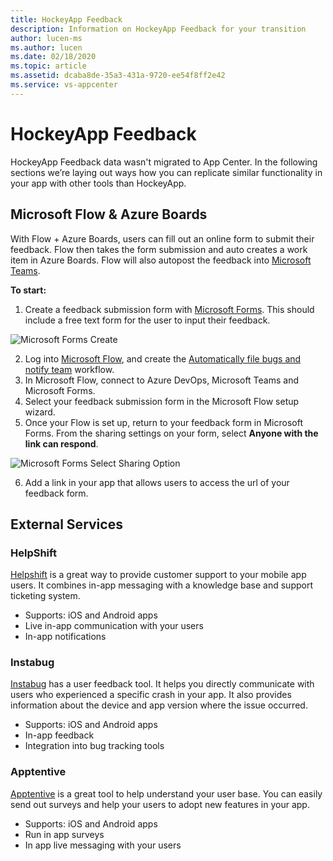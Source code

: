 ```yaml
---
title: HockeyApp Feedback
description: Information on HockeyApp Feedback for your transition
author: lucen-ms
ms.author: lucen
ms.date: 02/18/2020
ms.topic: article
ms.assetid: dcaba8de-35a3-431a-9720-ee54f8ff2e42
ms.service: vs-appcenter
---
```


# HockeyApp Feedback

HockeyApp Feedback data wasn't migrated to App Center. In the following sections we’re laying out ways how you can replicate similar functionality in your app with other tools than HockeyApp.

## Microsoft Flow & Azure Boards

With Flow + Azure Boards, users can fill out an online form to submit their feedback.  Flow then takes the form submission and auto creates a work item in Azure Boards.  Flow will also autopost the feedback into [Microsoft Teams](https://products.office.com/microsoft-teams/group-chat-software).

**To start:**

1. Create a feedback submission form with [Microsoft Forms](https://forms.office.com/Pages/DesignPage.aspx).  This should include a free text form for the user to input their feedback.

![Microsoft Forms Create](images/feedback-form-a.png)

2. Log into [Microsoft Flow](https://preview.flow.microsoft.com/), and create the [Automatically file bugs and notify team](https://preview.flow.microsoft.com/galleries/public/templates/1a5cd7ae0a3746b39696556ae702c53e/automatically-file-bugs-and-notify-team/) workflow.
3. In Microsoft Flow, connect to Azure DevOps, Microsoft Teams and Microsoft Forms.
4. Select your feedback submission form in the Microsoft Flow setup wizard.
5. Once your Flow is set up, return to your feedback form in Microsoft Forms.  From the sharing settings on your form, select **Anyone with the link can respond**.

![Microsoft Forms Select Sharing Option](images/feedback-form-b.png)

6. Add a link in your app that allows users to access the url of your feedback form.

## External Services

### HelpShift

[Helpshift](https://www.helpshift.com/) is a great way to provide customer support to your mobile app users.  It combines in-app messaging with a knowledge base and support ticketing system. 

- Supports: iOS and Android apps
- Live in-app communication with your users
- In-app notifications

### Instabug

[Instabug](https://instabug.com/in-app-chat) has a user feedback tool.  It helps you directly communicate with users who experienced a specific crash in your app.  It also provides information about the device and app version where the issue occurred.

- Supports: iOS and Android apps
- In-app feedback
- Integration into bug tracking tools

### Apptentive

[Apptentive](https://www.apptentive.com/) is a great tool to help understand your user base. You can easily send out surveys and help your users to adopt new features in your app.

- Supports: iOS and Android apps
- Run in app surveys
- In app live messaging with your users
